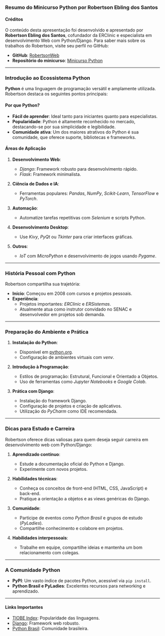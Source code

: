 ### **Resumo do Minicurso Python por Robertson Ebling dos Santos**

#### **Créditos**
O conteúdo desta apresentação foi desenvolvido e apresentado por **Robertson Ebling dos Santos**, cofundador da ERClinic e especialista em desenvolvimento Web com Python/Django. Para saber mais sobre os trabalhos do Robertson, visite seu perfil no GitHub:

- **GitHub**: [RobertsonWeb](https://github.com/RobertsonWeb)  
- **Repositório do minicurso**: [Minicurso Python](https://github.com/RobertsonWeb/minicurso-python)

---

### **Introdução ao Ecossistema Python**

**Python** é uma linguagem de programação versátil e amplamente utilizada. Robertson destaca os seguintes pontos principais:

#### **Por que Python?**
- **Fácil de aprender**: Ideal tanto para iniciantes quanto para especialistas.
- **Popularidade**: Python é altamente reconhecido no mercado, destacando-se por sua simplicidade e legibilidade.
- **Comunidade ativa**: Um dos maiores atrativos do Python é sua comunidade, que oferece suporte, bibliotecas e frameworks.

#### **Áreas de Aplicação**
1. **Desenvolvimento Web**: 
   - *Django*: Framework robusto para desenvolvimento rápido.
   - *Flask*: Framework minimalista.
   
2. **Ciência de Dados e IA**:
   - Ferramentas populares: *Pandas*, *NumPy*, *Scikit-Learn*, *TensorFlow* e *PyTorch*.
   
3. **Automação**:
   - Automatize tarefas repetitivas com *Selenium* e scripts Python.
   
4. **Desenvolvimento Desktop**:
   - Use *Kivy*, *PyQt* ou *Tkinter* para criar interfaces gráficas.

5. **Outros**:
   - *IoT* com *MicroPython* e desenvolvimento de jogos usando *Pygame*.

---

### **História Pessoal com Python**
Robertson compartilha sua trajetória:
- **Início**: Começou em 2008 com cursos e projetos pessoais.
- **Experiência**:
  - Projetos importantes: *ERClinic* e *ERSistemas*.
  - Atualmente atua como instrutor convidado no SENAC e desenvolvedor em projetos sob demanda.

---

### **Preparação do Ambiente e Prática**
1. **Instalação do Python**:
   - Disponível em [python.org](https://www.python.org/downloads/).
   - Configuração de ambientes virtuais com *venv*.

2. **Introdução à Programação**:
   - Estilos de programação: Estrutural, Funcional e Orientado a Objetos.
   - Uso de ferramentas como *Jupyter Notebooks* e *Google Colab*.

3. **Prática com Django**:
   - Instalação do framework Django.
   - Configuração de projetos e criação de aplicativos.
   - Utilização do *PyCharm* como IDE recomendada.

---

### **Dicas para Estudo e Carreira**
Robertson oferece dicas valiosas para quem deseja seguir carreira em desenvolvimento web com Python/Django:
1. **Aprendizado contínuo**:
   - Estude a documentação oficial do Python e Django.
   - Experimente com novos projetos.
   
2. **Habilidades técnicas**:
   - Conheça os conceitos de front-end (HTML, CSS, JavaScript) e back-end.
   - Pratique a orientação a objetos e as views genéricas do Django.
   
3. **Comunidade**:
   - Participe de eventos como *Python Brasil* e grupos de estudo (*PyLadies*).
   - Compartilhe conhecimento e colabore em projetos.

4. **Habilidades interpessoais**:
   - Trabalhe em equipe, compartilhe ideias e mantenha um bom relacionamento com colegas.

---

### **A Comunidade Python**
- **PyPI**: Um vasto índice de pacotes Python, acessível via `pip install`.
- **Python Brasil e PyLadies**: Excelentes recursos para networking e aprendizado.

---


#### **Links Importantes**
- [TIOBE Index](https://www.tiobe.com/tiobe-index/): Popularidade das linguagens.
- [Django](https://www.djangoproject.com/): Framework web robusto.
- [Python Brasil](https://python.org.br/): Comunidade brasileira.
